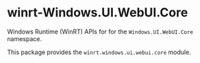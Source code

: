 <!-- warning: Please don't edit this file. It was automatically generated. -->

# winrt-Windows.UI.WebUI.Core

Windows Runtime (WinRT) APIs for for the `Windows.UI.WebUI.Core` namespace.

This package provides the `winrt.windows.ui.webui.core` module.
